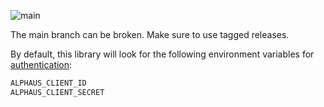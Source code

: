 ![main](https://github.com/alphauslabs/blue-sdk-go/workflows/main/badge.svg)

The main branch can be broken. Make sure to use tagged releases.

By default, this library will look for the following environment variables for [authentication](https://alphauslabs.github.io/blueapi/authentication/apikey.html):

```bash
ALPHAUS_CLIENT_ID
ALPHAUS_CLIENT_SECRET
```
